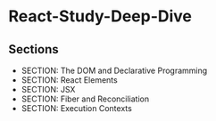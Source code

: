 # React-Study-Deep-Dive


## Sections

- SECTION: The DOM and Declarative Programming
- SECTION: React Elements
- SECTION: JSX
- SECTION: Fiber and Reconciliation
- SECTION: Execution Contexts
